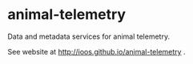 # animal-telemetry
Data and metadata services for animal telemetry.

See website at http://ioos.github.io/animal-telemetry .
